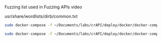 Fuzzing list used in Fuzzing APIs video

usr/share/wordlists/dirb/common.txt

```bash
sudo docker-compose -f ~/Documents/labs/crAPI/deploy/docker/docker-compose.yml up -d

sudo docker-compose -f ~/Documents/labs/crAPI/deploy/docker/docker-compose.yml down

```


